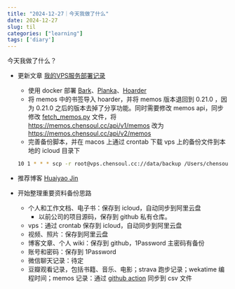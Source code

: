 ```yaml
---
title: "2024-12-27｜今天我做了什么"
date: 2024-12-27
slug: til
categories: ["learning"]
tags: ['diary']
---
```


今天我做了什么？

- 更新文章 [我的VPS服务部署记录](/posts/2023/01/25/notes-about-deploy-services-in-vps/)
  - 使用 docker 部署 [Bark](https://github.com/Finb/Bark)、[Planka](https://github.com/plankanban/planka)、[Hoarder](https://github.com/hoarder-app/hoarder)
  - 将 memos 中的书签导入 hoarder，并将 memos 版本退回到 0.21.0 ，因为 0.21.0 之后的版本去掉了分享功能。同时需要修改 memos api，同步修改 [fetch_memos.py](https://github.com/chensoul/chensoul/blob/main/fetch_memos.py) 文件，将 https://memos.chensoul.cc/api/v1/memos 改为 https://memos.chensoul.cc/api/v2/memos
  - 完善备份脚本，并在 macos 上通过 crontab 下载 vps 上的备份文件到本地的 icloud 目录下
  
  ```bash
  10 1 * * * scp -r root@vps.chensoul.cc://data/backup /Users/chensoul/Library/Mobile\ Documents/com\~apple\~CloudDocs/vps/
  ```
  
- 推荐博客 [Huaiyao Jin](https://www.jinhuaiyao.com/)
- 开始整理重要资料备份思路
  - 个人和工作文档、电子书：保存到 icloud，自动同步到阿里云盘
    - 以前公司的项目源码，保存到 github 私有仓库。
  - vps：通过 crontab 保存到 icloud，自动同步到阿里云盘
  - 视频、照片：保存到阿里云盘
  - 博客文章、个人 wiki：保存到 github，1Password 主密码有备份
  - 账号和密码：保存到 1Password
  - 微信聊天记录：待定
  - 豆瓣观看记录，包括书籍、音乐、电影；strava 跑步记录；wekatime 编程时间；memos 记录：通过 [github action](https://github.com/chensoul/chensoul) 同步到 csv 文件

